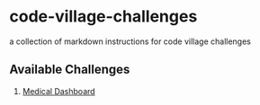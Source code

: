 # code-village-challenges
a collection of markdown instructions for code village challenges

## Available Challenges
1. [Medical Dashboard](https://github.com/tunjioye/code-village-challenges/blob/master/challenges/medical-dashboard.md)